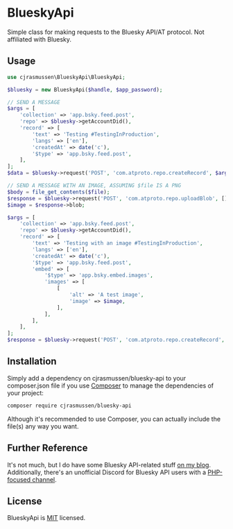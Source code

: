 # BlueskyApi

Simple class for making requests to the Bluesky API/AT protocol.  Not affiliated with Bluesky.

## Usage

```php
use cjrasmussen\BlueskyApi\BlueskyApi;

$bluesky = new BlueskyApi($handle, $app_password);

// SEND A MESSAGE
$args = [
	'collection' => 'app.bsky.feed.post',
	'repo' => $bluesky->getAccountDid(),
	'record' => [
		'text' => 'Testing #TestingInProduction',
		'langs' => ['en'],
		'createdAt' => date('c'),
		'$type' => 'app.bsky.feed.post',
	],
];
$data = $bluesky->request('POST', 'com.atproto.repo.createRecord', $args);

// SEND A MESSAGE WITH AN IMAGE, ASSUMING $file IS A PNG
$body = file_get_contents($file);
$response = $bluesky->request('POST', 'com.atproto.repo.uploadBlob', [], $body, 'image/png');
$image = $response->blob;

$args = [
	'collection' => 'app.bsky.feed.post',
	'repo' => $bluesky->getAccountDid(),
	'record' => [
		'text' => 'Testing with an image #TestingInProduction',
		'langs' => ['en'],
		'createdAt' => date('c'),
		'$type' => 'app.bsky.feed.post',
		'embed' => [
			'$type' => 'app.bsky.embed.images',
			'images' => [
				[
					'alt' => 'A test image',
					'image' => $image,
				],
			],
		],
	],
];
$response = $bluesky->request('POST', 'com.atproto.repo.createRecord', $args);
```

## Installation

Simply add a dependency on cjrasmussen/bluesky-api to your composer.json file if you use [Composer](https://getcomposer.org/) to manage the dependencies of your project:

```sh
composer require cjrasmussen/bluesky-api
```

Although it's recommended to use Composer, you can actually include the file(s) any way you want.

## Further Reference

It's not much, but I do have some Bluesky API-related stuff [on my blog](https://cjr.dev/?s=bluesky). Additionally, there's an unofficial Discord for Bluesky API users with a [PHP-focused channel](https://discord.com/channels/1097580399187738645/1100721113702608999).

## License

BlueskyApi is [MIT](http://opensource.org/licenses/MIT) licensed.